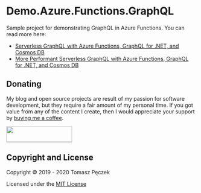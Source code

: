 # Demo.Azure.Functions.GraphQL

Sample project for demonstrating GraphQL in Azure Functions. You can read more here:

- [Serverless GraphQL with Azure Functions, GraphQL for .NET, and Cosmos DB](https://www.tpeczek.com/2019/05/serverless-graphql-with-azure-functions.html)
- [More Performant Serverless GraphQL with Azure Functions, GraphQL for .NET, and Cosmos DB](https://www.tpeczek.com/2020/05/more-performant-serverless-graphql-with.html)

## Donating

My blog and open source projects are result of my passion for software development, but they require a fair amount of my personal time. If you got value from any of the content I create, then I would appreciate your support by [buying me a coffee](https://www.buymeacoffee.com/tpeczek).

<a href="https://www.buymeacoffee.com/tpeczek"><img src="https://www.buymeacoffee.com/assets/img/custom_images/black_img.png" style="height: 41px !important;width: 174px !important;box-shadow: 0px 3px 2px 0px rgba(190, 190, 190, 0.5) !important;-webkit-box-shadow: 0px 3px 2px 0px rgba(190, 190, 190, 0.5) !important;"  target="_blank"></a>

## Copyright and License

Copyright © 2019 - 2020 Tomasz Pęczek

Licensed under the [MIT License](https://github.com/tpeczek/Demo.Azure.Functions.GraphQL/blob/master/LICENSE.md)
